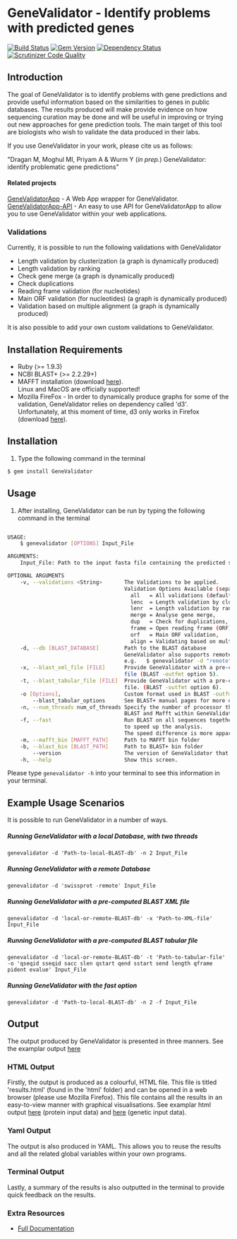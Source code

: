 # GeneValidator - Identify problems with predicted genes 

[![Build Status](https://travis-ci.org/monicadragan/GeneValidator.svg?branch=alpha)](https://travis-ci.org/monicadragan/GeneValidator)
[![Gem Version](https://badge.fury.io/rb/GeneValidator.svg)](http://badge.fury.io/rb/GeneValidator)
[![Dependency Status](https://gemnasium.com/IsmailM/GeneValidator.svg)](https://gemnasium.com/IsmailM/GeneValidator)
[![Scrutinizer Code Quality](https://scrutinizer-ci.com/g/IsmailM/GeneValidator/badges/quality-score.png?b=alpha)](https://scrutinizer-ci.com/g/IsmailM/GeneValidator/?branch=alpha)

## Introduction
The goal of GeneValidator is to identify problems with gene predictions and provide useful information based on the similarities to genes in public databases. The results produced will make provide evidence on how sequencing curation may be done and will be useful in improving or trying out new approaches for gene prediction tools. The main target of this tool are biologists who wish to validate the data produced in their labs.

If you use GeneValidator in your work, please cite us as follows:

"Dragan M, Moghul MI, Priyam A & Wurm Y (<em>in prep.</em>) GeneValidator: identify problematic gene predictions"


#### Related projects 
[GeneValidatorApp](https://github.com/IsmailM/GeneValidatorApp) - A Web App wrapper for GeneValidator.<br>
[GeneValidatorApp-API](https://github.com/IsmailM/GeneValidatorApp-API) - An easy to use API for GeneValidatorApp to allow you to use GeneValidator within your web applications.


### Validations
Currently, it is possible to run the following validations with GeneValidator

* Length validation by clusterization (a graph is dynamically produced)
* Length validation by ranking
* Check gene merge (a graph is dynamically produced)
* Check duplications
* Reading frame validation (for nucleotides)
* Main ORF validation (for nucleotides) (a graph is dynamically produced)
* Validation based on multiple alignment (a graph is dynamically produced)

It is also possible to add your own custom validations to GeneValidator. 

## Installation Requirements
* Ruby (>= 1.9.3)
* NCBI BLAST+ (>= 2.2.29+)
* MAFFT installation (download [here](http://mafft.cbrc.jp/alignment/software/)).<br>
Linux and MacOS are officially supported!
* Mozilla FireFox - In order to dynamically produce graphs for some of the validation, GeneValidator relies on dependency called 'd3'. Unfortunately, at this moment of time, d3 only works in Firefox (download [here](https://www.mozilla.org/en-GB/firefox/new/)).

## Installation
1) Type the following command in the terminal

```bash
$ gem install GeneValidator
```


## Usage 
1) After installing, GeneValidator can be run by typing the following command in the terminal

```bash

USAGE:
    $ genevalidator [OPTIONS] Input_File

ARGUMENTS:
    Input_File: Path to the input fasta file containing the predicted sequences.

OPTIONAL ARGUMENTS
    -v, --validations <String>       The Validations to be applied.
                                     Validation Options Available (separated by coma):
                                       all   = All validations (default),
                                       lenc  = Length validation by clusterization,
                                       lenr  = Length validation by ranking,
                                       merge = Analyse gene merge,
                                       dup   = Check for duplications,
                                       frame = Open reading frame (ORF) validation,
                                       orf   = Main ORF validation,
                                       align = Validating based on multiple alignment
    -d, --db [BLAST_DATABASE]        Path to the BLAST database
                                     GeneValidator also supports remote databases:
                                     e.g.   $ genevalidator -d "remote" Input_File
    -x, --blast_xml_file [FILE]      Provide GeneValidator with a pre-computed BLAST XML output
                                     file (BLAST -outfmt option 5).
    -t, --blast_tabular_file [FILE]  Provide GeneValidator with a pre-computed BLAST tabular output
                                     file. (BLAST -outfmt option 6).
    -o [Options],                    Custom format used in BLAST -outfmt argument
        --blast_tabular_options      See BLAST+ manual pages for more details
    -n, --num_threads num_of_threads Specify the number of processor threads to use when running
                                     BLAST and Mafft within GeneValidator.
    -f, --fast                       Run BLAST on all sequences together (rather than separately)
                                     to speed up the analysis.
                                     The speed difference is more apparent on larger input files
    -m, --mafft_bin [MAFFT_PATH]     Path to MAFFT bin folder
    -b, --blast_bin [BLAST_PATH]     Path to BLAST+ bin folder
        --version                    The version of GeneValidator that you are running.
    -h, --help                       Show this screen.


```

Please type `genevalidator -h` into your terminal to see this information in your terminal. 

## Example Usage Scenarios
It is possible to run GeneValidator in a number of ways.

##### Running GeneValidator with a local Database, with two threads
` genevalidator -d 'Path-to-local-BLAST-db' -n 2 Input_File ` 

##### Running GeneValidator with a remote Database
` genevalidator -d 'swissprot -remote' Input_File `

##### Running GeneValidator with a pre-computed BLAST XML file 
` genevalidator -d 'local-or-remote-BLAST-db' -x 'Path-to-XML-file' Input_File `

##### Running GeneValidator with a pre-computed BLAST tabular file 
` genevalidator -d 'local-or-remote-BLAST-db' -t 'Path-to-tabular-file' -o 'qseqid sseqid sacc slen qstart qend sstart send length qframe pident evalue' Input_File `

##### Running GeneValidator with the fast option 
` genevalidator -d 'Path-to-local-BLAST-db' -n 2 -f Input_File `

## Output
The output produced by GeneValidator is presented in three manners. See the examplar output [here]() 

### HTML Output 
Firstly, the output is produced as a colourful, HTML file. This file is titled 'results.html' (found in the 'html' folder) and can be opened in a web browser (please use Mozilla Firefox). This file contains all the results in an easy-to-view manner with graphical visualisations. See examplar html output [here]() (protein input data) and [here]() (genetic input data).

### Yaml Output
The output is also produced in YAML. This allows you to reuse the results and all the related global variables within your own programs.

### Terminal Output
Lastly, a summary of the results is also outputted in the terminal to provide quick feedback on the results.

### Extra Resources

* [Full Documentation](http://wurmlab.github.io/tools/genevalidator_documentation/v1/)
